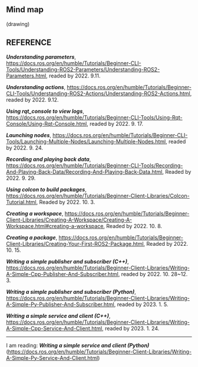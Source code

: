 ## Mind map

(drawing)


## REFERENCE


***Understanding parameters***, https://docs.ros.org/en/humble/Tutorials/Beginner-CLI-Tools/Understanding-ROS2-Parameters/Understanding-ROS2-Parameters.html, readed by 2022. 9.11.

***Understanding actions***, https://docs.ros.org/en/humble/Tutorials/Beginner-CLI-Tools/Understanding-ROS2-Actions/Understanding-ROS2-Actions.html, readed by 2022. 9.12.

***Using rqt_console to view logs***, https://docs.ros.org/en/humble/Tutorials/Beginner-CLI-Tools/Using-Rqt-Console/Using-Rqt-Console.html, readed by 2022. 9. 17.

***Launching nodes***, https://docs.ros.org/en/humble/Tutorials/Beginner-CLI-Tools/Launching-Multiple-Nodes/Launching-Multiple-Nodes.html, readed by 2022. 9. 24.

***Recording and playing back data***, https://docs.ros.org/en/humble/Tutorials/Beginner-CLI-Tools/Recording-And-Playing-Back-Data/Recording-And-Playing-Back-Data.html, Readed by 2022. 9. 29.

***Using colcon to build packages***, https://docs.ros.org/en/humble/Tutorials/Beginner-Client-Libraries/Colcon-Tutorial.html, Readed by 2022. 10. 3.

***Creating a workspace***, https://docs.ros.org/en/humble/Tutorials/Beginner-Client-Libraries/Creating-A-Workspace/Creating-A-Workspace.html#creating-a-workspace, Readed by 2022. 10. 8.

***Creating a package***, https://docs.ros.org/en/humble/Tutorials/Beginner-Client-Libraries/Creating-Your-First-ROS2-Package.html, Readed by 2022. 10. 15.

***Writing a simple publisher and subscriber (C++)***, https://docs.ros.org/en/humble/Tutorials/Beginner-Client-Libraries/Writing-A-Simple-Cpp-Publisher-And-Subscriber.html, readed by 2022. 10. 28~12. 3.


***Writing a simple publisher and subscriber (Python)***, https://docs.ros.org/en/humble/Tutorials/Beginner-Client-Libraries/Writing-A-Simple-Py-Publisher-And-Subscriber.html, readed by 2023. 1. 5.

***Writing a simple service and client (C++)***, https://docs.ros.org/en/humble/Tutorials/Beginner-Client-Libraries/Writing-A-Simple-Cpp-Service-And-Client.html, readed by 2023. 1. 24.


<hr> </hr>

I am reading: ***Writing a simple service and client (Python)***(https://docs.ros.org/en/humble/Tutorials/Beginner-Client-Libraries/Writing-A-Simple-Py-Service-And-Client.html)
